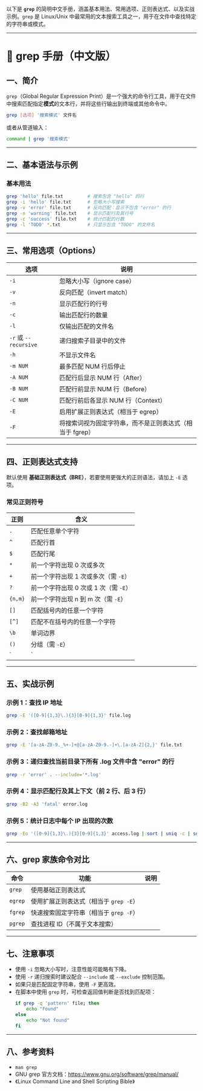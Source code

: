 以下是 **`grep`** 的简明中文手册，涵盖基本用法、常用选项、正则表达式、以及实战示例。`grep` 是 Linux/Unix 中最常用的文本搜索工具之一，用于在文件中查找特定的字符串或模式。

---

# 📘 grep 手册（中文版）

## 一、简介

`grep`（Global Regular Expression Print）是一个强大的命令行工具，用于在文件中搜索匹配指定**模式**的文本行，并将这些行输出到终端或其他命令中。

```bash
grep [选项] '搜索模式' 文件名
```

或者从管道输入：

```bash
command | grep '搜索模式'
```

---

## 二、基本语法与示例

### 基本用法

```bash
grep 'hello' file.txt         # 搜索包含 "hello" 的行
grep -i 'hello' file.txt      # 忽略大小写搜索
grep -v 'error' file.txt      # 反向匹配：显示不包含 "error" 的行
grep -n 'warning' file.txt    # 显示匹配行及其行号
grep -c 'success' file.txt    # 统计匹配的行数
grep -l 'TODO' *.txt          # 只显示包含 "TODO" 的文件名
```

---

## 三、常用选项（Options）

| 选项 | 说明 |
|------|------|
| `-i` | 忽略大小写（ignore case） |
| `-v` | 反向匹配（invert match） |
| `-n` | 显示匹配行的行号 |
| `-c` | 输出匹配行的数量 |
| `-l` | 仅输出匹配的文件名 |
| `-r` 或 `--recursive` | 递归搜索子目录中的文件 |
| `-h` | 不显示文件名 |
| `-m NUM` | 最多匹配 NUM 行后停止 |
| `-A NUM` | 匹配行后显示 NUM 行（After） |
| `-B NUM` | 匹配行前显示 NUM 行（Before） |
| `-C NUM` | 匹配行前后各显示 NUM 行（Context） |
| `-E` | 启用扩展正则表达式（相当于 egrep） |
| `-F` | 将搜索词视为固定字符串，而不是正则表达式（相当于 fgrep） |

---

## 四、正则表达式支持

默认使用 **基础正则表达式（BRE）**，若要使用更强大的正则语法，请加上 `-E` 选项。

### 常见正则符号

| 正则 | 含义 |
|------|------|
| `.` | 匹配任意单个字符 |
| `^` | 匹配行首 |
| `$` | 匹配行尾 |
| `*` | 前一个字符出现 0 次或多次 |
| `+` | 前一个字符出现 1 次或多次（需 `-E`） |
| `?` | 前一个字符出现 0 次或 1 次（需 `-E`） |
| `{n,m}` | 前一个字符出现 n 到 m 次（需 `-E`） |
| `[]` | 匹配括号内的任意一个字符 |
| `[^]` | 匹配不在括号内的任意一个字符 |
| `\b` | 单词边界 |
| `()` | 分组（需 `-E`） |
| `|` | 或操作（需 `-E`） |

---

## 五、实战示例

### 示例 1：查找 IP 地址

```bash
grep -E '([0-9]{1,3}\.){3}[0-9]{1,3}' file.log
```

### 示例 2：查找邮箱地址

```bash
grep -E '[a-zA-Z0-9._%+-]+@[a-zA-Z0-9.-]+\.[a-zA-Z]{2,}' file.txt
```

### 示例 3：递归查找当前目录下所有 .log 文件中含 "error" 的行

```bash
grep -r 'error' . --include='*.log'
```

### 示例 4：显示匹配行及其上下文（前 2 行、后 3 行）

```bash
grep -B2 -A3 'fatal' error.log
```

### 示例 5：统计日志中每个 IP 出现的次数

```bash
grep -Eo '([0-9]{1,3}\.){3}[0-9]{1,3}' access.log | sort | uniq -c | sort -nr
```

---

## 六、grep 家族命令对比

| 命令 | 功能 | 说明 |
|------|------|------|
| `grep` | 使用基础正则表达式 |
| `egrep` | 使用扩展正则表达式（相当于 `grep -E`） |
| `fgrep` | 快速搜索固定字符串（相当于 `grep -F`） |
| `pgrep` | 查找进程 ID（不属于文本搜索） |

---

## 七、注意事项

- 使用 `-i` 忽略大小写时，注意性能可能略有下降。
- 使用 `-r` 递归搜索时建议配合 `--include` 或 `--exclude` 控制范围。
- 如果只是匹配固定字符串，使用 `-F` 更高效。
- 在脚本中使用 `grep` 时，可检查返回值判断是否找到匹配项：
  ```bash
  if grep -q 'pattern' file; then
      echo "Found"
  else
      echo "Not found"
  fi
  ```

---

## 八、参考资料

- `man grep`
- GNU grep 官方文档：https://www.gnu.org/software/grep/manual/
- 《Linux Command Line and Shell Scripting Bible》


